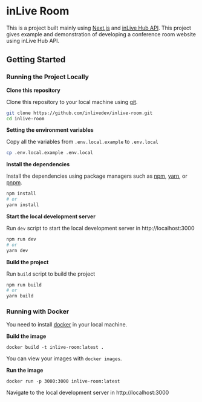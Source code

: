 # inLive Room
This is a project built mainly using [Next.js](https://nextjs.org/) and [inLive Hub API](https://inlive.app/realtime-interactive/). This project gives example and demonstration of developing a conference room website using inLive Hub API.

## Getting Started

### Running the Project Locally

**Clone this repository**

Clone this repository to your local machine using [git](https://git-scm.com).
```bash
git clone https://github.com/inlivedev/inlive-room.git
cd inlive-room
```

**Setting the environment variables**

Copy all the variables from `.env.local.example` to `.env.local`
```bash
cp .env.local.example .env.local
```

**Install the dependencies**

Install the dependencies using package managers such as [npm](https://npmjs.com), [yarn](https://yarnpkg.com), or [pnpm](https://pnpm.io).
```bash
npm install
# or
yarn install
```

**Start the local development server**

Run `dev` script to start the local development server in http://localhost:3000

```bash
npm run dev
# or
yarn dev
```

**Build the project**

Run `build` script to build the project
```bash
npm run build
# or
yarn build
```

### Running with Docker

You need to install [docker](https://docs.docker.com/get-docker/) in your local machine.

**Build the image**
```
docker build -t inlive-room:latest .
```

You can view your images with `docker images`.

**Run the image**
```
docker run -p 3000:3000 inlive-room:latest
```

Navigate to the local development server in http://localhost:3000
